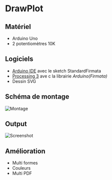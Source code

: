 # DrawPlot

## Matériel
 * Arduino Uno
 * 2 potentiomètres 10K

## Logiciels
 * [Arduino IDE](https://www.arduino.cc/en/Main/Software) avec le sketch StandardFirmata
 * [Processing 3](https://processing.org/download) ave c la librairie *Arduino(Firmata)*
 * Dessin SVG

## Schéma de montage
![Montage](https://github.com/ericgaspar/DrawBot/blob/master/Telecran.png)

## Output
![Screenshot](https://github.com/ericgaspar/DrawBot/blob/master/A.jpg)

## Amélioration
- Multi formes
- Couleurs
- Multi PDF